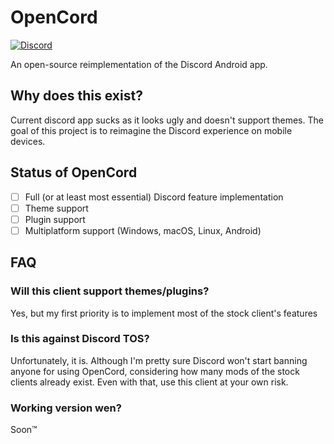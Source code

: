 # OpenCord
[![Discord](https://img.shields.io/discord/885879572447522817.svg?color=blue&label=OpenCord&logo=discord&style=for-the-badge)](https://discord.gg/6jcx5ev)

An open-source reimplementation of the Discord Android app.

Why does this exist?
-------
Current discord app sucks as it looks ugly and doesn't support themes. The goal of this
project is to reimagine the Discord experience on mobile devices.

Status of OpenCord
-------
- [ ] Full (or at least most essential) Discord feature implementation
- [ ] Theme support
- [ ] Plugin support
- [ ] Multiplatform support (Windows, macOS, Linux, Android)

FAQ
-------
### Will this client support themes/plugins?
Yes, but my first priority is to implement most of the stock client's features

### Is this against Discord TOS?
Unfortunately, it is. Although I'm pretty sure Discord won't start banning anyone
for using OpenCord, considering how many mods of the stock clients already exist.
Even with that, use this client at your own risk.

### Working version wen?
Soon™
